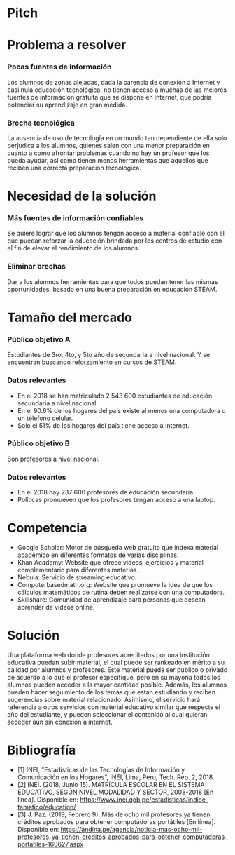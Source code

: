 # Pitch

# Problema a resolver

### Pocas fuentes de información

Los alumnos de zonas alejadas, dada la carencia de conexión a Internet y casi nula educación tecnológica, no tienen acceso a muchas de las mejores fuentes de información gratuita que se dispone en internet, que podría potenciar su aprendizaje en gran medida.

### Brecha tecnológica

La ausencia de uso de tecnología en un mundo tan dependiente de ella solo perjudica a los alumnos, quienes salen con una menor preparación en cuanto a como afrontar problemas cuando no hay un profesor que los pueda ayudar, así como tienen menos herramientas que aquellos que reciben una correcta preparación tecnológica.

# Necesidad de la solución

### Más fuentes de información confiables
Se quiere lograr que los alumnos tengan acceso a material confiable con el que puedan reforzar la educación brindada por los centros de estudio con el fin de elevar el rendimiento de los alumnos.

### Eliminar brechas
Dar a los alumnos herramientas para que todos puedan tener las mismas oportunidades, basado en una buena preparación en educación STEAM.

# Tamaño del mercado

### Público objetivo A

Estudiantes de 3ro, 4to, y 5to año de secundaria a nivel nacional. Y se encuentran buscando reforzamiento en cursos de STEAM.

### Datos relevantes 

 - En el 2018 se han matriculado 2 543 600 estudiantes de educación secundaria a nivel nacional. 
 - En el 90.6% de los hogares del país existe al menos una computadora o un télefono celular.
 - Solo el 51% de los hogares del país tiene acceso a Internet.
  
### Público objetivo B

Son profesores a nivel nacional. 

### Datos relevantes 

 - En el 2018 hay 237 600 profesores de educación secundaria.
 - Políticas promueven que los profesores tengan acceso a una laptop.
 
# Competencia

- Google Scholar: Motor de búsqueda web gratuito que indexa material académico en diferentes formatos de varias disciplinas.
- Khan Academy: Website que ofrece videos, ejercicios y material complementario para diferentes materias.
- Nebula: Servicio de streaming educativo.
- Computerbasedmath.org: Website que promueve la idea de que los cálculos matemáticos de rutina deben realizarse con una computadora.
- Skillshare: Comunidad de aprendizaje para personas que desean aprender de videos online.
 
# Solución

Una plataforma web donde profesores acreditados por una institución educativa puedan subir material, el cual puede ser rankeado en mérito a su calidad por alumnos y profesores. Este material puede ser público o privado de acuerdo a lo que el profesor especifíque, pero en su mayoría todos los alumnos pueden acceder a la mayor cantidad posible. Además, los alumnos pueden hacer seguimiento de los temas que están estudiando y reciben sugerencias sobre material relacionado. Asimismo, el servicio hará referencia a otros servicios con material educativo similar que respecte el año del estudiante, y pueden seleccionar el contenido al cual quieran acceder aún sin conexión a internet.

# Bibliografía

- [1] INEI, "Estadísticas de las Tecnologías de Información y Comunicación
en los Hogares", INEI, Lima, Peru, Tech. Rep. 2, 2018.
- [2] INEI. (2018, Junio 15). MATRÍCULA ESCOLAR EN EL SISTEMA EDUCATIVO, SEGÚN NIVEL MODALIDAD Y SECTOR, 2008-2018 [En línea]. Disponible en: https://www.inei.gob.pe/estadisticas/indice-tematico/education/
- [3] J. Paz. (2019, Febrero 9). Más de ocho mil profesores ya tienen créditos aprobados para obtener computadoras portátiles [En línea]. Disponible en: https://andina.pe/agencia/noticia-mas-ocho-mil-profesores-ya-tienen-creditos-aprobados-para-obtener-computadoras-portatiles-160627.aspx

